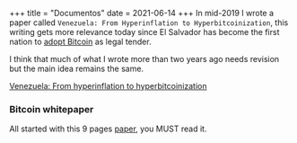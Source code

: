 +++
title = "Documentos"
date = 2021-06-14
+++
In mid-2019 I wrote a paper called `Venezuela: From Hyperinflation to Hyperbitcoinization`, this writing gets more relevance today since El Salvador has become the first nation to [adopt Bitcoin](https://twitter.com/elsalvador/status/1402507585807433728) as legal tender.

I think that much of what I wrote more than two years ago needs revision but the main idea remains the same.

[Venezuela: From hyperinflation to hyperbitcoinization](/Venezuela_From_Hyperinflation_to_Hyperbitcoinization.pdf)

### Bitcoin whitepaper
All started with this 9 pages [paper](/bitcoin.pdf), you MUST read it.
